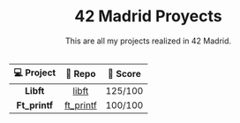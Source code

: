 <div align="center">
   	<h1 align="center">42 Madrid Proyects</h1>
    This are all my projects realized in 42 Madrid.
</div>
<br>
<div align="center">
  
| 💻 Project | 📝 Repo | 💯 Score |
|:------:|:-------:|:------------------:|
| **Libft** | [libft](https://github.com/mariocaro13/libft.git) | 125/100 |
| **Ft_printf** | [ft_printf](https://github.com/mariocaro13/ft_printf.git) | 100/100 |
</div>
